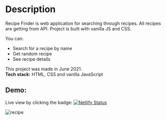 # Description

Recipe Finder is web application for searching through recipes. All recipes are getting from API. Project is built with vanilla JS and CSS.

You can:
- Search for a recipe by name
- Get random recipe
- See recipe details

This project was made in June 2021. <br />
**Tech stack:** HTML, CSS and vanilla JavaScript

## Demo: 

Live view by clicking the badge: [![Netlify Status](https://api.netlify.com/api/v1/badges/4d36dbda-f5f3-491d-9184-2faf6b7068e4/deploy-status)](https://recipe-finder-js.netlify.app/)

![recipe](https://user-images.githubusercontent.com/49621459/190639305-19ac2ed3-8424-4891-8fe5-d601ebe2055e.jpg)
